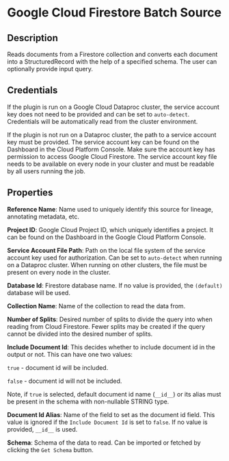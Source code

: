 # Google Cloud Firestore Batch Source

Description
-----------
Reads documents from a Firestore collection and converts each document into a StructuredRecord with the help
of a specified schema. The user can optionally provide input query.

Credentials
-----------
If the plugin is run on a Google Cloud Dataproc cluster, the service account key does not need to be
provided and can be set to `auto-detect`. Credentials will be automatically read from the cluster environment.

If the plugin is not run on a Dataproc cluster, the path to a service account key must be provided.
The service account key can be found on the Dashboard in the Cloud Platform Console.
Make sure the account key has permission to access Google Cloud Firestore.
The service account key file needs to be available on every node in your cluster and
must be readable by all users running the job.

Properties
-------------
**Reference Name**: Name used to uniquely identify this source for lineage, annotating metadata, etc.

**Project ID**: Google Cloud Project ID, which uniquely identifies a project.
It can be found on the Dashboard in the Google Cloud Platform Console.

**Service Account File Path**: Path on the local file system of the service account key used for
authorization. Can be set to `auto-detect` when running on a Dataproc cluster.
When running on other clusters, the file must be present on every node in the cluster.

**Database Id**: Firestore database name. If no value is provided, the `(default)` database will be used.

**Collection Name**: Name of the collection to read the data from.

**Number of Splits**: Desired number of splits to divide the query into when reading from Cloud Firestore. 
Fewer splits may be created if the query cannot be divided into the desired number of splits.

**Include Document Id**: This decides whether to include document id in the output or not. This can have one two values:

`true` - document id will be included.

`false` - document id will not be included.

Note, if `true` is selected, default document id name (`__id__`) or its alias must be present 
in the schema with non-nullable STRING type. 

**Document Id Alias**: Name of the field to set as the document id field. This value is ignored if the `Include Document Id` is set to `false`. 
If no value is provided, `__id__` is used.

**Schema**: Schema of the data to read. Can be imported or fetched by clicking the `Get Schema` button.

